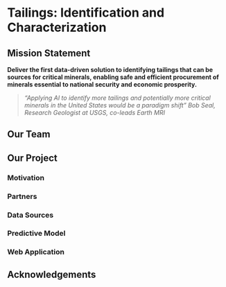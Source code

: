 # Tailings: Identification and Characterization

## Mission Statement

**Deliver the first data-driven solution to identifying tailings that can be sources for critical minerals, enabling safe and efficient procurement of minerals essential to national security and economic prosperity.**

> *“Applying AI to identify more tailings and potentially more critical minerals in the United States would be a paradigm shift”
> Bob Seal, Research Geologist at USGS, co-leads Earth MRI*

## Our Team

## Our Project

### Motivation

### Partners

### Data Sources

### Predictive Model

### Web Application

## Acknowledgements
